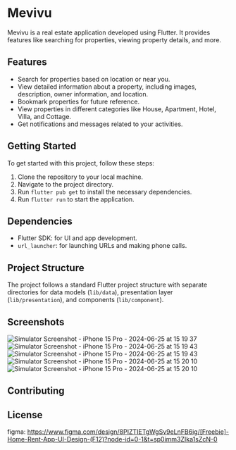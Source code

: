 # Mevivu

Mevivu is a real estate application developed using Flutter. It provides features like searching for properties, viewing property details, and more.

## Features

- Search for properties based on location or near you.
- View detailed information about a property, including images, description, owner information, and location.
- Bookmark properties for future reference.
- View properties in different categories like House, Apartment, Hotel, Villa, and Cottage.
- Get notifications and messages related to your activities.

## Getting Started

To get started with this project, follow these steps:

1. Clone the repository to your local machine.
2. Navigate to the project directory.
3. Run `flutter pub get` to install the necessary dependencies.
4. Run `flutter run` to start the application.

## Dependencies

- Flutter SDK: for UI and app development.
- `url_launcher`: for launching URLs and making phone calls.

## Project Structure

The project follows a standard Flutter project structure with separate directories for data models (`lib/data`), presentation layer (`lib/presentation`), and components (`lib/component`).

## Screenshots
![Simulator Screenshot - iPhone 15 Pro - 2024-06-25 at 15 19 37](https://github.com/quhie/Home-Rent-App-UI-MEVIVU-/assets/166965797/41d96499-b7ae-4a88-946b-74374d60d686)
![Simulator Screenshot - iPhone 15 Pro - 2024-06-25 at 15 19 43](https://github.com/quhie/Home-Rent-App-UI-MEVIVU-/assets/166965797/999d29ca-506c-41aa-a653-9dc7a6bde0f5)
![Simulator Screenshot - iPhone 15 Pro - 2024-06-25 at 15 19 43](https://github.com/quhie/Home-Rent-App-UI-MEVIVU-/assets/166965797/20856906-4de7-48fd-99b6-4125947954a6)
![Simulator Screenshot - iPhone 15 Pro - 2024-06-25 at 15 20 10](https://github.com/quhie/Home-Rent-App-UI-MEVIVU-/assets/166965797/f31c4a65-2f0b-4bdb-b90d-f12942448c1d)
![Simulator Screenshot - iPhone 15 Pro - 2024-06-25 at 15 20 10](https://github.com/quhie/Home-Rent-App-UI-MEVIVU-/assets/166965797/8b6fdc3d-16dd-4264-9654-13cac3401297)


## Contributing


## License
figma: https://www.figma.com/design/8PIZTIETgWgSv9eLnFB6ig/[Freebie]-Home-Rent-App-UI-Design-(F12)?node-id=0-1&t=sp0imm3ZIka1sZcN-0
